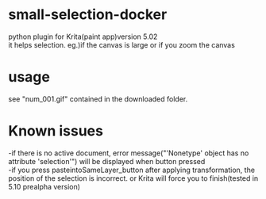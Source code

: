 # small-selection-docker
python plugin for Krita(paint app)version 5.02<br>
it helps selection. eg.)if the canvas is large or if you zoom the canvas

# usage
see "num_001.gif" contained in the downloaded folder.

# Known issues
-if there is no active document, error message("'Nonetype' object has no attribute 'selection'") will be displayed when button pressed<br>
-if you press pasteintoSameLayer_button after applying transformation, the position of the selection is incorrect. or Krita will force you to finish(tested in 5.10 prealpha version)   


